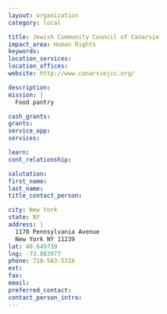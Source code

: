 ```yaml
---
layout: organization
category: local

title: Jewish Community Council of Canarsie
impact_area: Human Rights
keywords: 
location_services: 
location_offices: 
website: http://www.canarsiejcc.org/

description: 
mission: |
  Food pantry

cash_grants: 
grants: 
service_opp: 
services: 

learn: 
cont_relationship: 

salutation: 
first_name: 
last_name: 
title_contact_person: 

city: New York
state: NY
address: |
  1170 Pennsylvania Avenue  
  New York NY 11239
lat: 40.649739
lng: -73.883977
phone: 718-563-5318
ext: 
fax: 
email: 
preferred_contact: 
contact_person_intro: 
---
```

